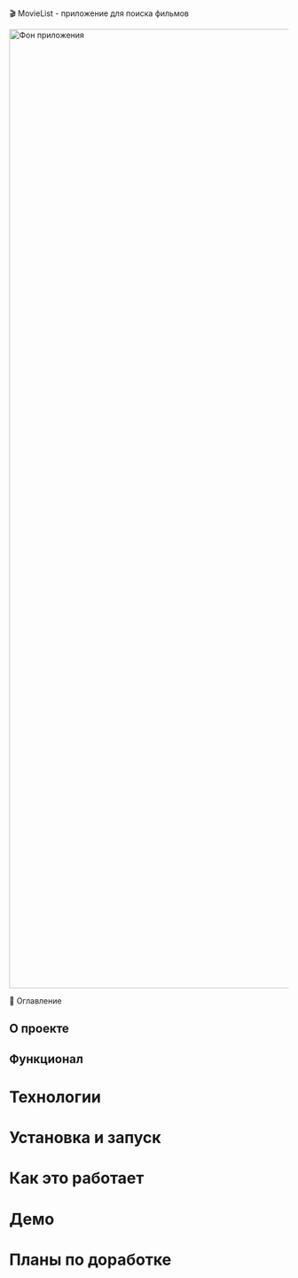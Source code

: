 🎬 MovieList - приложение для поиска фильмов

<img width="1728" alt="Фон приложения" src="https://github.com/user-attachments/assets/cb1435c0-5f46-482d-b033-56021adaf20f" />

📖 Оглавление

## О проекте

## Функционал

# Технологии

# Установка и запуск

# Как это работает

# Демо

# Планы по доработке
